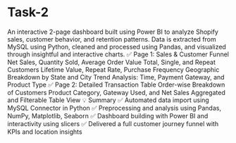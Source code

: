 # Task-2
An interactive 2-page dashboard built using Power BI to analyze Shopify sales, customer behavior, and retention patterns. Data is extracted from MySQL using Python, cleaned and processed using Pandas, and visualized through insightful and interactive charts.
✅ Page 1: Sales & Customer Funnel
Net Sales, Quantity Sold, Average Order Value
Total, Single, and Repeat Customers
Lifetime Value, Repeat Rate, Purchase Frequency
Geographic Breakdown by State and City
Trend Analysis: Time, Payment Gateway, and Product Type
✅ Page 2: Detailed Transaction Table
Order-wise Breakdown of Customers
Product Category, Gateway Used, and Net Sales
Aggregated and Filterable Table View
💡 Summary
✅ Automated data import using MySQL Connector in Python
✅ Preprocessing and analysis using Pandas, NumPy, Matplotlib, Seaborn
✅ Dashboard building with Power BI and interactivity using slicers
✅ Delivered a full customer journey funnel with KPIs and location insights
